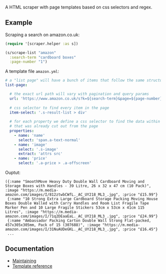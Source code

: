 A HTML scraper with page templates based on css selectors and regex.

## Example

Scraping a search on amazon.co.uk: 

```clojure
(require '[scraper.helper :as s])

(s/scrape-list "amazon"  
  :search-term "cardboard boxes"
  :page-number "1") 
```

A template file `amazon.yml`:
```yaml
# a "list page" will have a bunch of items that follow the same structure
list-page:

  # the exact url path will vary with pagination and query params
  url: 'https://www.amazon.co.uk/s?k=${search-term}&page=${page-number}'
  
  # css selector to find every item in the page 
  item-select: '.s-result-list > div'
  
  # for each property we define a css selector to find the data within the item html 
  # that was already cut out from the page 
  properties:
    - name: 'name'
      select: 'span.a-text-normal'
    - name: 'image'
      select: '.s-image'
      extract: 'attrs src'
    - name: 'price'
      select: '.a-price > .a-offscreen'
```

Ouptut:
```
({:name "SmoothMove Heavy Duty Double Wall Cardboard Moving and Storage Boxes with Handles - 39 Litre, 26 x 32 x 47 cm (10 Pack)", :image "https://m.media-amazon.com/images/I/812ztwbCWfL._AC_UY218_ML3_.jpg", :price "£15.99"} 
 {:name "10 Strong Extra Large Cardboard Storage Packing Moving House Boxes Double Walled with Carry Handles and Room List Fragile Tape Marker Pen and 10 Large Fragile Stickers 53cm x 53cm x 41cm 115 Litres", :image "https://m.media-amazon.com/images/I/71q2DEaaEaL._AC_UY218_ML3_.jpg", :price "£24.99"} 
 {:name "Ambassador Packing Carton Double Wall Strong Flat-packed, 457x305x305mm, Pack of 15 (307688)", :image "https://m.media-amazon.com/images/I/31NuAUDeGKL._AC_UY218_ML3_.jpg", :price "£16.45"}
 ... 
```

## Documentation
- [Maintaining](doc/maintaining.md)
- [Template reference](doc/template-ref.md)


